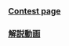### [Contest page](https://atcoder.jp/contests/abc385)

### [解説動画](https://www.youtube.com/live/O5l04fNO-bY?si=GKuhs6i1hc7vZdV1)
